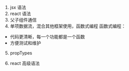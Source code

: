 1. jsx 语法
2. react 语法
3. 父子组件通信
4. 单项数据流，混合其他框架使用，函数式编程
函数式编程：
  - 代码更清晰，每一个功能都是一个函数
  - 方便测试和维护
5. propTypes

6. react 高级语法